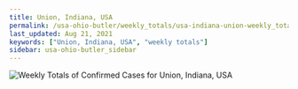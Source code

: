 ```yaml
---
title: Union, Indiana, USA
permalink: /usa-ohio-butler/weekly_totals/usa-indiana-union-weekly_totals.html
last_updated: Aug 21, 2021
keywords: ["Union, Indiana, USA", "weekly totals"]
sidebar: usa-ohio-butler_sidebar
---
```


![Weekly Totals of Confirmed Cases for Union, Indiana, USA](/covid_tracker/images/graphs/usa-indiana-union-weekly_totals_graph.png)
